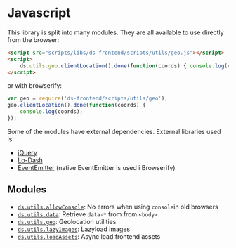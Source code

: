 # Javascript

This library is split into many modules. They are all available to use directly
from the browser:

```html
<script src="scripts/libs/ds-frontend/scripts/utils/geo.js"></script>
<script>
    ds.utils.geo.clientLocation().done(function(coords) { console.log(coords); });
</script>
```

or with browserify:

```js
var geo = require('ds-frontend/scripts/utils/geo');
geo.clientLocation().done(function(coords) {
    console.log(coords);
});
```

Some of the modules have external dependencies. External libraries used is:

- [jQuery](http://jquery.com/download/)
- [Lo-Dash](https://lodash.com/)
- [EventEmitter](https://github.com/Wolfy87/EventEmitter) (native EventEmitter is used i Browserify)

## Modules

- [`ds.utils.allowConsole`](scripts/utils/allow-console.md): No errors when using `console`in old browsers
- [`ds.utils.data`](scripts/utils/data.md): Retrieve `data-*` from from `<body>`
- [`ds.utils.geo`](scripts/utils/geo.md): Geolocation utilities
- [`ds.utils.lazyImages`](scripts/utils/lazy-images.md): Lazyload images
- [`ds.utils.loadAssets`](scripts/utils/load-assets.md): Async load frontend assets
